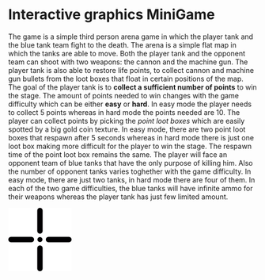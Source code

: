 # Interactive graphics MiniGame

The game is a simple third person arena game in which the player tank and the blue tank team fight to the death. The arena is a simple flat map in which the tanks are able to move. Both the player tank and the opponent team can shoot with two weapons: the cannon and the machine gun. The player tank is also able to restore life points, to collect cannon and machine gun bullets from the loot boxes that float in certain positions of the map. The goal of the player tank is to **collect a sufficient number of points** to win the stage. The amount of points needed to win changes with the game difficulty which can be either **easy** or **hard**. In easy mode the player needs to collect 5 points whereas in hard mode the points needed are 10. The player can collect points by picking the *point loot boxes* which are easily spotted by a big gold coin texture. In easy mode, there are two point loot boxes that respawn after 5 seconds whereas in hard mode there is just one loot box making more difficult for the player to win the stage. The respawn time of the point loot box remains the same.
The player will face an opponent team of blue tanks that have the only purpose of killing him. Also the number of opponent tanks varies toghether with the game difficulty. In easy mode, there are just two tanks, in hard mode there are four of them. In each of the two game difficulties, the blue tanks will have infinite ammo for their weapons whereas the player tank has just few limited amount.


<img src="texture/crosshair.png"
     alt="coin icon"
     style="float: left; margin-right: 10px;" />
